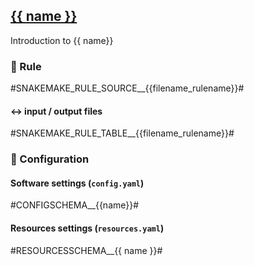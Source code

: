 
## [{{ name }}](url_to_tool)
Introduction to {{ name}}

### :snake: Rule

#SNAKEMAKE_RULE_SOURCE__{{filename_rulename}}#

#### :left_right_arrow: input / output files

#SNAKEMAKE_RULE_TABLE__{{filename_rulename}}#

### :wrench: Configuration

#### Software settings (`config.yaml`)

#CONFIGSCHEMA__{{name}}#

#### Resources settings (`resources.yaml`)

#RESOURCESSCHEMA__{{ name }}#
